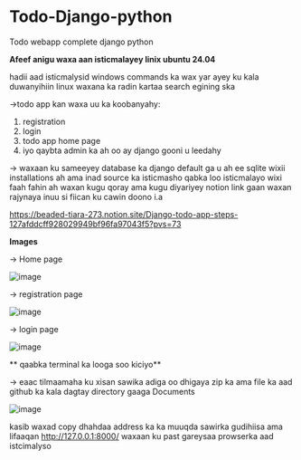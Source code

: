 # Todo-Django-python
Todo webapp complete django python 

**Afeef anigu waxa aan isticmalayey linix ubuntu 24.04**

hadii aad isticmalysid windows commands ka wax yar ayey ku kala duwanyihiin linux waxana ka radin kartaa search egining ska

->todo app kan waxa uu ka koobanyahy:
1. registration
2. login
3. todo app home page
4. iyo qaybta admin ka ah oo ay django gooni u leedahy

-> waxaan ku sameeyey database ka django default ga u ah ee sqlite
wixii installations ah ama inad source ka isticmasho qabka loo isticmalayo wixi faah fahin ah waxan kugu qoray ama kugu diyariyey notion link gaan
waxan rajynaya inuu si fiican ku cawin doono i.a

https://beaded-tiara-273.notion.site/Django-todo-app-steps-127afddcff928029949bf96fa97043f5?pvs=73

**Images**

-> Home page

![image](https://github.com/user-attachments/assets/aa9c05c2-b6bd-4ca2-8549-42d5639fff4a)

-> registration page

![image](https://github.com/user-attachments/assets/dd69833b-2fef-47d8-b404-b66636121937)

-> login page

![image](https://github.com/user-attachments/assets/68b49cf8-17df-4ab5-bec0-fe2703b21397)

** qaabka terminal ka looga soo kiciyo**

-> eaac tilmaamaha ku xisan sawika adiga oo dhigaya zip ka ama file ka aad github ka kala dagtay directory gaaga Documents

![image](https://github.com/user-attachments/assets/3197eb3a-ef03-45cf-b3e1-194677599684)

kasib waxad copy dhahdaa address ka ka muuqda sawirka gudihiisa ama lifaaqan http://127.0.0.1:8000/ waxaan ku past gareysaa prowserka aad istcimalyso

